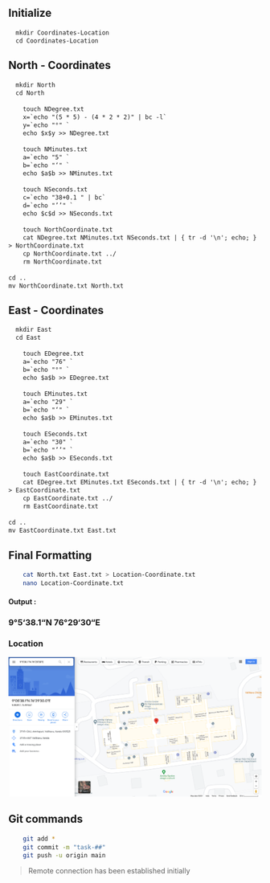 
## Initialize

```shell
  mkdir Coordinates-Location
  cd Coordinates-Location
```

## North - Coordinates

```shell  
  mkdir North
  cd North

    touch NDegree.txt
    x=`echo "(5 * 5) - (4 * 2 * 2)" | bc -l`
    y=`echo "°" `
    echo $x$y >> NDegree.txt

    touch NMinutes.txt
    a=`echo "5" `
    b=`echo "‘" `
    echo $a$b >> NMinutes.txt 

    touch NSeconds.txt
    c=`echo "38+0.1 " | bc`
    d=`echo "’’" `
    echo $c$d >> NSeconds.txt

    touch NorthCoordinate.txt 
    cat NDegree.txt NMinutes.txt NSeconds.txt | { tr -d '\n'; echo; } > NorthCoordinate.txt 
    cp NorthCoordinate.txt ../
    rm NorthCoordinate.txt 

cd ..
mv NorthCoordinate.txt North.txt

```

## East - Coordinates

```shell  
  mkdir East
  cd East

    touch EDegree.txt
    a=`echo "76" `
    b=`echo "°" `
    echo $a$b >> EDegree.txt

    touch EMinutes.txt
    a=`echo "29" `
    b=`echo "‘" `
    echo $a$b >> EMinutes.txt 

    touch ESeconds.txt
    a=`echo "30" `
    b=`echo "’’" `
    echo $a$b >> ESeconds.txt

    touch EastCoordinate.txt 
    cat EDegree.txt EMinutes.txt ESeconds.txt | { tr -d '\n'; echo; } > EastCoordinate.txt 
    cp EastCoordinate.txt ../
    rm EastCoordinate.txt 

cd ..
mv EastCoordinate.txt East.txt

```

## Final Formatting

```bash
    cat North.txt East.txt > Location-Coordinate.txt
    nano Location-Coordinate.txt
```

#### Output : 
### 9°5‘38.1“N 76°29‘30“E


### Location
![Location](Screenshot.png)


## Git commands

```bash
    git add *
    git commit -m "task-##"
    git push -u origin main
```
> Remote connection has been established initially